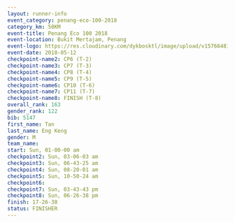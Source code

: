 ```yaml
--- 
layout: runner-info 
event_category: penang-eco-100-2018 
category_km: 50KM 
event-title: Penang Eco 100 2018 
event-location: Bukit Mertajam, Penang 
event-logo: https://res.cloudinary.com/dykbosktl/image/upload/v1576648106/Logo/Logo_lovxhg.jpg 
event-date: 2018-05-12 
checkpoint-name2: CP6 (T-2) 
checkpoint-name3: CP7 (T-3) 
checkpoint-name4: CP8 (T-4) 
checkpoint-name5: CP9 (T-5) 
checkpoint-name6: CP10 (T-6) 
checkpoint-name7: CP11 (T-7) 
checkpoint-name8: FINISH (T-8) 
overall_rank: 163
gender_rank: 122
bib: 5147
first_name: Tan
last_name: Eng Keng
gender: M
team_name: 
start: Sun, 01-00-00 am
checkpoint2: Sun, 03-06-03 am
checkpoint3: Sun, 06-43-25 am
checkpoint4: Sun, 08-20-01 am
checkpoint5: Sun, 10-50-24 am
checkpoint6: 
checkpoint7: Sun, 03-43-43 pm
checkpoint8: Sun, 06-26-38 pm
finish: 17-26-38
status: FINISHER
--- 
```

